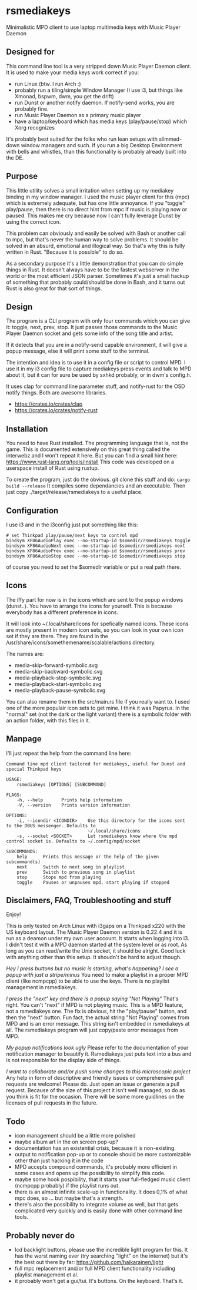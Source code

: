 # rsmediakeys

Minimalistic MPD client to use laptop multimedia keys with Music Player Daemon


## Designed for

This command line tool is a very stripped down Music Player Daemon client.
It is used to make your media keys work correct if you:
* run Linux (btw. I run Arch :)
* probably run a tiling/simple Window Manager (I use i3, but things like Xmonad, bspwm, dwm, you get the drift)
* run Dunst or another notify daemon. If notify-send works, you are probably fine.
* run Music Player Daemon as a primary music player
* have a laptop/keyboard which has media keys (play/pause/stop) which Xorg recognizes

It's probably best suited for the folks who run lean setups with slimmed-down window managers and such. 
If you run a big Desktop Environment with bells and whistles, than this functionality is probably already built into the DE.

## Purpose

This little utility solves a small irritation when setting up my mediakey binding in my window manager.
I used the music player client for this (mpc) which is extremely adequate, but has one little annoyance.
If you "toggle" play/pause, then there is no direct hint from mpc if music is playing now or paused.
This makes me cry because now I can't fully leverage Dunst by using the correct icon.

This problem can obviously and easily be solved with Bash or another call to mpc, 
but that's never the human way to solve problems.
It should be solved in an absurd, emotional and illogical way.
So that's why this is fully written in Rust. "Because it is possible" to do so.

As a secondary purpose it's a little demonstration that you can do simple things in Rust.
It doesn't always have to be the fastest webserver in the world or the most efficient JSON parser.
Sometimes it's just a small hackup of something that probably could/should be done in Bash, 
and it turns out Rust is also great for that sort of things.

## Design

The program is a CLI program with only four commands which you can give it:
toggle, next, prev, stop.
It just passes those commands to the Music Player Daemon socket and gets some info of the song title and artist.

If it detects that you are in a notify-send capable environment, it will give a popup message, 
else it will print some stuff to the terminal.

The intention and idea is to use it in a config file or script to control MPD.
I use it in my i3 config file to capture mediakeys press events and talk to MPD about it,
but it can for sure be used by sxhkd probably, or in dwm's config.h.

It uses clap for command line parameter stuff, and notify-rust for the OSD notify things.
Both are awesome libraries.
* https://crates.io/crates/clap
* https://crates.io/crates/notify-rust

## Installation

You need to have Rust installed. The programming language that is, not the game.
This is documented extensively on this great thing called the interwebz and I won't repeat it here.
But you can find a small hint here: https://www.rust-lang.org/tools/install
This code was developed on a userspace install of Rust using rustup. 

To create the program, just do the obvious. git clone this stuff and do:
`cargo build --release`
It compiles some dependancies and an executable.
Then just copy ./target/release/rsmediakeys to a useful place.

## Configuration

I use i3 and in the i3config just put something like this:
```
# set Thinkpad play/pause/next keys to control mpd
bindsym XF86AudioPlay exec --no-startup-id $somedir/rsmediakeys toggle
bindsym XF86AudioNext exec --no-startup-id $somedir/rsmediakeys next
bindsym XF86AudioPrev exec --no-startup-id $somedir/rsmediakeys prev
bindsym XF86AudioStop exec --no-startup-id $somedir/rsmediakeys stop
```
of course you need to set the $somedir variable or put a real path there.

## Icons

The iffy part for now is in the icons which are sent to the popup windows (dunst..).
You have to arrange the icons for yourself. This is because everybody has a different preference in icons.

It will look into ~/.local/share/icons for spefically named icons.
These icons are mostly present in modern icon sets, so you can look in your own icon set if they are there.
They are found in the /usr/share/icons/somethemename/scalable/actions directory.

The names are:
* media-skip-forward-symbolic.svg
* media-skip-backward-symbolic.svg
* media-playback-stop-symbolic.svg
* media-playback-start-symbolic.svg
* media-playback-pause-symbolic.svg

You can also rename them in the src/main.rs file if you really want to.
I used one of the more populair icon sets to get mine. I think it was Papyrus.
In the "normal" set (not the dark or the light variant) there is a symbolic folder with an action folder, with this files in it.

## Manpage

I'll just repeat the help from the command line here:

```
Command line mpd client tailored for mediakeys, useful for Dunst and special Thinkpad keys

USAGE:
    rsmediakeys [OPTIONS] [SUBCOMMAND]

FLAGS:
    -h, --help       Prints help information
    -V, --version    Prints version information

OPTIONS:
    -i, --icondir <ICONDIR>    Use this directory for the icons sent to the DBUS messenger. Defaults to
                               ~/.local/share/icons
    -s, --socket <SOCKET>      Let rsmediakeys know where the mpd control socket is. Defaults to ~/.config/mpd/socket

SUBCOMMANDS:
    help      Prints this message or the help of the given subcommand(s)
    next      Switch to next song in playlist
    prev      Switch to previous song in playlist
    stop      Stops mpd from playing
    toggle    Pauses or unpauses mpd, start playing if stopped
```
## Disclaimers, FAQ, Troubleshooting and stuff

Enjoy!

This is only tested on Arch Linux with i3gaps on a Thinkpad x220 with the US keyboard layout. 
The Music Player Daemon version is 0.22.4 and it is run as a deamon under my own user account. It starts when logging into i3.
I didn't test it with a MPD daemon started at the system level or as root. As long as you can read/write the Unix socket, it should be alright.
Good luck with anything other than this setup. It shoudn't be hard to adjust though.

_Hey I press buttons but no music is starting, what's happening? I see a popup with just a stripe/minus_
You need to make a playlist in a proper MPD client (like ncmpcpp) to be able to use the keys. 
There is no playlist management in rsmediakeys.

_I press the "next" key and there is a popup saying "Not Playing"_
That's right. You can't "next" if MPD is not playing music. This is a MPD feature, not a rsmediakeys one. 
The fix is obvious, hit the "play/pause" button, and then the "next" button.
Fun fact, the actual string "Not Playing" comes from MPD and is an error message.
This string isn't embedded in rsmediakeys at all. The rsmediakeys program will just copy/paste error messages from MPD.

_My popup notifications look ugly_
Please refer to the documentation of your notification manager to beautify it. Rsmediakeys just puts text into a bus and is not responsible for the display side of things.

_I want to collaborate and/or push some changes to this microscopic project_
Any help in form of descriptive and friendly issues or comprehensive pull requests are welcome!
Please do. Just open an issue or generate a pull request. Because of the size of this project it isn't well managed, so do as you think is fit for the occasion.
There will be some more guidlines on the licenses of pull requests in the future.

## Todo
* icon management should be a little more polished
* maybe album art in the on screen pop-up? 
* documentation has an existential crisis, because it is non-existing.
* output to notification pop-up or to console should be more customizable other than just hacking it in the code
* MPD accepts compound commands, it's probably more efficient in some cases and opens up the possibility to simplify this code.
* maybe some hook pospibility, that it starts your full-fledged music client (ncmpcpp probably) if the playlist runs out.
* there is an almost infinite scale-up in functionality. It does 0,1% of what mpc does, so ... but maybe that's a strength.
* there's also the possibility to integrate volume as well, but that gets complicated very quickly and is easily done with other command line tools.

## Probably never do
* lcd backlight buttons, please use the incredible light program for this. It has the worst naming ever (try searching "light" on the internet) but it's the best out there by far: https://github.com/haikarainen/light
* full mpc replacement and/or full MPD client functionality including playlist management et al.
* it probably won't get a gui/tui. It's buttons. On the keyboard. That's it.
